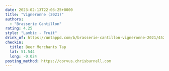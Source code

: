 ```yaml
---
date: 2023-02-13T22:03:25+0000
title: "Vigneronne (2021)"
authors:
  - "Brasserie Cantillon"
rating: 4.25
style: "Lambic - Fruit"
drink_of: https://untappd.com/b/brasserie-cantillon-vigneronne-2021/4520857
checkin:
  title: Beer Merchants Tap
  lat: 51.544
  long: -0.024
posting_method: https://corvus.chrisburnell.com
---
```

